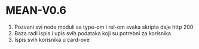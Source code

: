# MEAN-V0.6

1) Pozvani svi node moduli sa type-om i rel-om svaka skripta daje http 200 <br>
2) Baza radi ispis i upis svih podataka koji su potrebni za korisnika <br>
3) Ispis svih korisnika u card-ove
